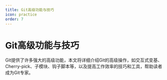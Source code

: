 ```yaml
---
title: Git高级功能与技巧
icon: practice
order: 7
---
```


# Git高级功能与技巧

Git提供了许多强大的高级功能，本文将详细介绍Git的高级操作，如交互式变基、Cherry-pick、子模块、钩子脚本等，以及提高工作效率的技巧和工具，帮助读者成为Git专家。
